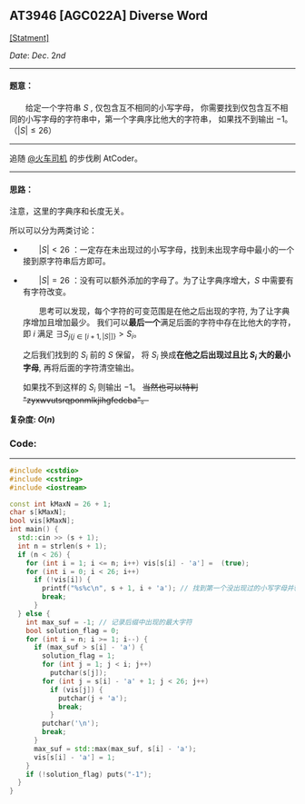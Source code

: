 ## AT3946 [AGC022A] Diverse Word
[[Statment]](https://www.luogu.com.cn/problem/AT3946)

$Date:\ Dec.\ 2nd$

---
#### 题意：
 &emsp;&emsp;给定一个字符串 $S$ , 仅包含互不相同的小写字母， 你需要找到仅包含互不相同的小写字母的字符串中，第一个字典序比他大的字符串， 如果找不到输出 $-1$。 （$|S| \le 26$）
 
---
追随 [@火车司机](https://www.luogu.com.cn/user/51692) 的步伐刷 AtCoder。

---
#### 思路：
  注意，这里的字典序和长度无关。
  
  所以可以分为两类讨论：
  - &emsp;&emsp;$|S| \lt 26$ ：一定存在未出现过的小写字母，找到未出现字母中最小的一个接到原字符串后方即可。
  - &emsp;&emsp;$|S| = 26$ ：没有可以额外添加的字母了。为了让字典序增大，$S$ 中需要有有字符改变。
    
    &emsp;&emsp;思考可以发现，每个字符的可变范围是在他之后出现的字符, 为了让字典序增加且增加最少。
    我们可以**最后一个**满足后面的字符中存在比他大的字符，即 $i$ 满足 $\exists {S_j}_{\{j \in [i + 1, |S|]\}} > S_i$。
    
    之后我们找到的 $S_i$ 前的 $S$ 保留， 将 $S_i$ 换成**在他之后出现过且比 $S_i$ 大的最小字母**, 再将后面的字符清空输出。
    
    如果找不到这样的 $S_i$ 则输出 $-1$。 ~~当然也可以特判 "zyxwvutsrqponmlkjihgfedcba"。~~
  
  **复杂度: $O(n)$**
  
### Code: 
---

```cpp
#include <cstdio>
#include <cstring>
#include <iostream>

const int kMaxN = 26 + 1;
char s[kMaxN];
bool vis[kMaxN];
int main() {
  std::cin >> (s + 1);
  int n = strlen(s + 1);
  if (n < 26) {
    for (int i = 1; i <= n; i++) vis[s[i] - 'a'] =  (true);
    for (int i = 0; i < 26; i++) 
      if (!vis[i]) {
        printf("%s%c\n", s + 1, i + 'a'); // 找到第一个没出现过的小写字母并输出
        break;
      }
  } else {
    int max_suf = -1; // 记录后缀中出现的最大字符
    bool solution_flag = 0; 
    for (int i = n; i >= 1; i--) {
      if (max_suf > s[i] - 'a') {
        solution_flag = 1;
        for (int j = 1; j < i; j++)
          putchar(s[j]);
        for (int j = s[i] - 'a' + 1; j < 26; j++) 
          if (vis[j]) {
            putchar(j + 'a');
            break;
          }
        putchar('\n');
        break;
      }
      max_suf = std::max(max_suf, s[i] - 'a');
      vis[s[i] - 'a'] = 1;
    }
    if (!solution_flag) puts("-1");
  }
}
```